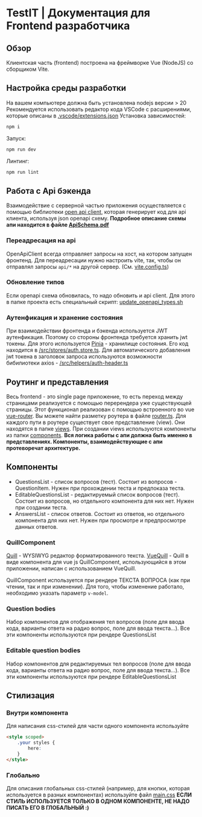 # TestIT | Документация для Frontend разработчика

## Обзор
Клиентская часть (frontend) построена на фреймворке Vue (NodeJS) со сборщиком Vite.

## Настройка среды разработки
На вашем компьютере должна быть установлена nodejs версии > 20
Рекомендуется использовать редактор кода VSCode с расширениями, которые описаны в [.vscode/extensions.json](/.vscode/extensions.json)
Установка зависимостей:
```bash
npm i
```
Запуск:
```bash
npm run dev
```
Линтинг:
```bash
npm run lint
```

## Работа с Api бэкенда
Взаимодействие с серверной частью приложения осуществляется с помощью библиотеки [open api client](https://www.npmjs.com/package/openapi-client-axios), которая генерирует код для api клиента, используя json openapi схему.
**Подробное описание схемы апи находится в файле [ApiSchema.pdf](./ApiSchema.pdf)**
### Переадресация на api
OpenApiClient всегда отправляет запросы на хост, на котором запущен фронтенд. Для переадресации нужно настроить vite, так, чтобы он отправлял запросы `api/*` на другой сервер. (См. [vite.config.ts](/vite.config.ts))

### Обновление типов
Если openapi схема обновилась, то надо обновить и api client. Для этого в папке проекта есть специальный скрипт: [update_openapi_types.sh](/update_openapi_types.sh)

### Аутенфикация и хранение состояния
При взаимодействии фронтенда и бэкенда используется JWT аутенфикация. Поэтому со стороны фронтенда требуется хранить jwt токены. Для этого используется [Pinia](https://pinia.vuejs.org/) - хранилище состояния. Его код находится в [/src/stores/auth.store.ts](/src/stores/auth.store.ts). Для автоматического добавления jwt токена в заголовок запроса используются возможности бибилиотеки axios - [/src/helpers/auth-header.ts](/src/helpers/auth-header.ts)

## Роутинг и представления
Весь frontend - это single page приложение, то есть переход между страницами реализуется с помощью перерендера уже существующей страницы. Этот функционал реализован с помощью встроенного во vue [vue-router](https://router.vuejs.org/). 
Вы можете найти разметку роутера в файле [router.ts](/src/helpers/router.ts).
Для каждого пути в роутере существует свое представление (view). Они находятся в папке [views](/src/views). При создании views используются компоненты из папки [components](/src/components/).
**Вся логика работы с апи должна быть именно в представлениях. Компоненты, взаимодействующие с апи протеворечат архитектуре.**

## Компоненты
- QuestionsList - список вопросов (тест). Состоит из вопросов - QuestionItem. Нужен при прохождении теста и предпоказа теста.
- EditableQuestionsList - редактируемый список вопросов (тест). Состоит из вопросов, но отдельного компонента для них нет. Нужен при создании теста.
- AnswersList - список ответов. Состоит из ответов, но отдельного компонента для них нет. Нужен при просмотре и предпросмотре данных ответов.

### QuillComponent
[Quill](https://quilljs.com/) - WYSIWYG редактор форматированного текста.
[VueQuill](https://vueup.github.io/vue-quill/) - Quill в виде компонента для vue js
QuillComponent, использующийся в этом приложении, написан с использованием VueQuill.

QuillComponent используется при рендере ТЕКСТА ВОПРОСА (как при чтении, так и при изменении).
Для того, чтобы изменение работало, необходимо указать параметр `v-model`. 

### Question bodies
Набор компонентов для отображения тел вопросов (поле для ввода кода, варианты ответа на радио вопрос, поле для ввода текста...). Все эти компоненты используются при рендере QuestionsList

### Editable question bodies
Набор компонентов для  редактируемых тел вопросов (поле для ввода кода, варианты ответа на радио вопрос, поле для ввода текста...). Все эти компоненты используются при рендере EditableQuestionsList

## Стилизация
### Внутри компонента
Для написания css-стилей для части одного компонента используйте
```html
<style scoped>
    .your styles {
        here:
    }
</style>
```

### Глобально
Для описания глобальных css-стилей (например, для кнопки, которая используется в разных компонентах) используйте файл [main.css](./src/assets/main.css)
**ЕСЛИ СТИЛЬ ИСПОЛЬЗУЕТСЯ ТОЛЬКО В ОДНОМ КОМПОНЕНТЕ, НЕ НАДО ПИСАТЬ ЕГО В ГЛОБАЛЬНЫЙ :)**